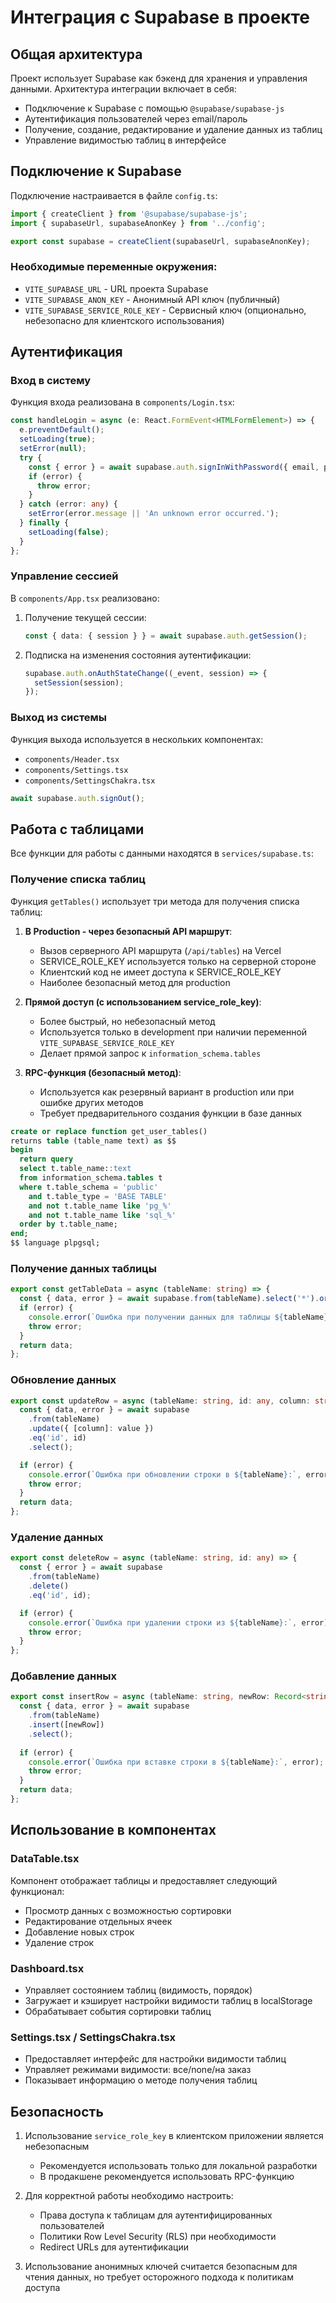 # Интеграция с Supabase в проекте

## Общая архитектура

Проект использует Supabase как бэкенд для хранения и управления данными. Архитектура интеграции включает в себя:

- Подключение к Supabase с помощью `@supabase/supabase-js`
- Аутентификация пользователей через email/пароль
- Получение, создание, редактирование и удаление данных из таблиц
- Управление видимостью таблиц в интерфейсе

## Подключение к Supabase

Подключение настраивается в файле `config.ts`:

```typescript
import { createClient } from '@supabase/supabase-js';
import { supabaseUrl, supabaseAnonKey } from '../config';

export const supabase = createClient(supabaseUrl, supabaseAnonKey);
```

### Необходимые переменные окружения:

- `VITE_SUPABASE_URL` - URL проекта Supabase
- `VITE_SUPABASE_ANON_KEY` - Анонимный API ключ (публичный)
- `VITE_SUPABASE_SERVICE_ROLE_KEY` - Сервисный ключ (опционально, небезопасно для клиентского использования)

## Аутентификация

### Вход в систему
Функция входа реализована в `components/Login.tsx`:

```typescript
const handleLogin = async (e: React.FormEvent<HTMLFormElement>) => {
  e.preventDefault();
  setLoading(true);
  setError(null);
  try {
    const { error } = await supabase.auth.signInWithPassword({ email, password });
    if (error) {
      throw error;
    }
  } catch (error: any) {
    setError(error.message || 'An unknown error occurred.');
  } finally {
    setLoading(false);
  }
};
```

### Управление сессией
В `components/App.tsx` реализовано:

1. Получение текущей сессии:
   ```typescript
   const { data: { session } } = await supabase.auth.getSession();
   ```

2. Подписка на изменения состояния аутентификации:
   ```typescript
   supabase.auth.onAuthStateChange((_event, session) => {
     setSession(session);
   });
   ```

### Выход из системы
Функция выхода используется в нескольких компонентах:
- `components/Header.tsx`
- `components/Settings.tsx`
- `components/SettingsChakra.tsx`

```typescript
await supabase.auth.signOut();
```

## Работа с таблицами

Все функции для работы с данными находятся в `services/supabase.ts`:

### Получение списка таблиц

Функция `getTables()` использует три метода для получения списка таблиц:

1. **В Production - через безопасный API маршрут**:
   - Вызов серверного API маршрута (`/api/tables`) на Vercel
   - SERVICE_ROLE_KEY используется только на серверной стороне
   - Клиентский код не имеет доступа к SERVICE_ROLE_KEY
   - Наиболее безопасный метод для production

2. **Прямой доступ (с использованием service_role_key)**:
   - Более быстрый, но небезопасный метод
   - Используется только в development при наличии переменной `VITE_SUPABASE_SERVICE_ROLE_KEY`
   - Делает прямой запрос к `information_schema.tables`

3. **RPC-функция (безопасный метод)**:
   - Используется как резервный вариант в production или при ошибке других методов
   - Требует предварительного создания функции в базе данных

```sql
create or replace function get_user_tables()
returns table (table_name text) as $$
begin
  return query
  select t.table_name::text
  from information_schema.tables t
  where t.table_schema = 'public'
    and t.table_type = 'BASE TABLE'
    and not t.table_name like 'pg_%' 
    and not t.table_name like 'sql_%'
  order by t.table_name;
end;
$$ language plpgsql;
```

### Получение данных таблицы

```typescript
export const getTableData = async (tableName: string) => {
  const { data, error } = await supabase.from(tableName).select('*').order('id', { ascending: true }).limit(100);
  if (error) {
    console.error(`Ошибка при получении данных для таблицы ${tableName}:`, error);
    throw error;
  }
  return data;
};
```

### Обновление данных

```typescript
export const updateRow = async (tableName: string, id: any, column: string, value: any) => {
  const { data, error } = await supabase
    .from(tableName)
    .update({ [column]: value })
    .eq('id', id)
    .select();

  if (error) {
    console.error(`Ошибка при обновлении строки в ${tableName}:`, error);
    throw error;
  }
  return data;
};
```

### Удаление данных

```typescript
export const deleteRow = async (tableName: string, id: any) => {
  const { error } = await supabase
    .from(tableName)
    .delete()
    .eq('id', id);

  if (error) {
    console.error(`Ошибка при удалении строки из ${tableName}:`, error);
    throw error;
  }
};
```

### Добавление данных

```typescript
export const insertRow = async (tableName: string, newRow: Record<string, any>) => {
  const { data, error } = await supabase
    .from(tableName)
    .insert([newRow])
    .select();
    
  if (error) {
    console.error(`Ошибка при вставке строки в ${tableName}:`, error);
    throw error;
  }
  return data;
};
```

## Использование в компонентах

### DataTable.tsx
Компонент отображает таблицы и предоставляет следующий функционал:
- Просмотр данных с возможностью сортировки
- Редактирование отдельных ячеек
- Добавление новых строк
- Удаление строк

### Dashboard.tsx
- Управляет состоянием таблиц (видимость, порядок)
- Загружает и кэширует настройки видимости таблиц в localStorage
- Обрабатывает события сортировки таблиц

### Settings.tsx / SettingsChakra.tsx
- Предоставляет интерфейс для настройки видимости таблиц
- Управляет режимами видимости: все/none/на заказ
- Показывает информацию о методе получения таблиц

## Безопасность

1. Использование `service_role_key` в клиентском приложении является небезопасным
   - Рекомендуется использовать только для локальной разработки
   - В продакшене рекомендуется использовать RPC-функцию

2. Для корректной работы необходимо настроить:
   - Права доступа к таблицам для аутентифицированных пользователей
   - Политики Row Level Security (RLS) при необходимости
   - Redirect URLs для аутентификации

3. Использование анонимных ключей считается безопасным для чтения данных, но требует осторожного подхода к политикам доступа